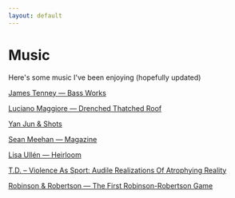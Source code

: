 ```yaml
---
layout: default
---
```


# Music

Here's some music I've been enjoying (hopefully updated)

[James Tenney — Bass Works](https://www.youtube.com/playlist?list=OLAK5uy_k6nyKtzIZUMP_2lrvQnDI0acH-ApQtE9Y)

[Luciano Maggiore — Drenched Thatched Roof](https://edizioniluma.bandcamp.com/album/drenched-thatched-roof)

[Yan Jun & Shots](https://www.youtube.com/watch?v=BcL3SjsUtuA)

[Sean Meehan — Magazine]([https://reservematinee.bandcamp.com/album/vague-embry-and-the-liquid-dwelling](https://seanmeehan.bandcamp.com/album/magazine))

[Lisa Ullén — Heirloom]([https://zappak.bandcamp.com/album/lombre-blanche](https://lisaullen.bandcamp.com/album/heirloom))

[T.D. – Violence As Sport: Audile Realizations Of Atrophying Reality](https://www.youtube.com/watch?v=vzTjfzK305s&t=1326s)

[Robinson & Robertson — The First Robinson​-​Robertson Game](https://marfalightsrecords.bandcamp.com/album/the-first-robinson-robertson-game)
